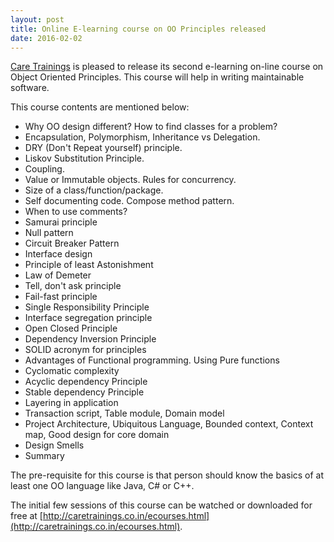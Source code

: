 ```yaml
---
layout: post
title: Online E-learning course on OO Principles released
date: 2016-02-02
---
```

[Care Trainings](http://caretrainings.co.in/) is pleased to release its second e-learning on-line course on Object Oriented Principles. This course will help in writing maintainable software.

This course contents are mentioned below:

* Why OO design different? How to find classes for a problem?
* Encapsulation, Polymorphism, Inheritance vs Delegation.
* DRY (Don't Repeat yourself) principle.
* Liskov Substitution Principle.
* Coupling.
* Value or Immutable objects. Rules for concurrency.
* Size of a class/function/package.
* Self documenting code. Compose method pattern.
* When to use comments?
* Samurai principle
* Null pattern
* Circuit Breaker Pattern
* Interface design
* Principle of least Astonishment
* Law of Demeter
* Tell, don't ask principle
* Fail-fast principle
* Single Responsibility Principle
* Interface segregation principle
* Open Closed Principle
* Dependency Inversion Principle
* SOLID acronym for principles
* Advantages of Functional programming. Using Pure functions
* Cyclomatic complexity
* Acyclic dependency Principle
* Stable dependency Principle
* Layering in application
* Transaction script, Table module, Domain model
* Project Architecture, Ubiquitous Language, Bounded context, Context map, Good design for core domain
* Design Smells
* Summary

The pre-requisite for this course is that person should know the basics of at least one OO language like Java, C# or C++.

The initial few sessions of this course can be watched or downloaded for free at [http://caretrainings.co.in/ecourses.html](http://caretrainings.co.in/ecourses.html).


